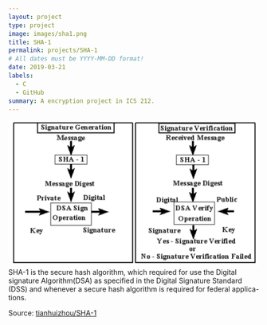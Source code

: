 ```yaml
---
layout: project
type: project
image: images/sha1.png
title: SHA-1
permalink: projects/SHA-1
# All dates must be YYYY-MM-DD format!
date: 2019-03-21
labels:
  - C
  - GitHub
summary: A encryption project in ICS 212.
---
```


<img class="ui medium floated rounded image" src="../images/sha-1.png">
SHA-1 is the secure hash algorithm, which required for use the Digital signature Algorithm(DSA) as specified in the Digital Signature Standard (DSS) and whenever a secure hash algorithm is required for federal applica- tions.

Source: <a href="https://github.com/tianhuizhou/SHA-1"><i class="large github icon "></i>tianhuizhou/SHA-1</a>

